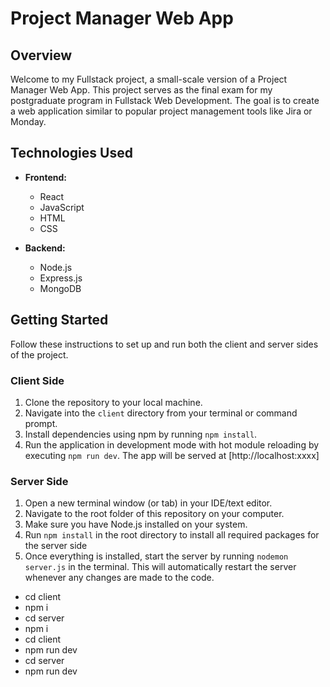 # Project Manager Web App

## Overview

Welcome to my Fullstack project, a small-scale version of a Project Manager Web App. This project serves as the final exam for my postgraduate program in Fullstack Web Development. The goal is to create a web application similar to popular project management tools like Jira or Monday.

## Technologies Used

- **Frontend:**
  - React
  - JavaScript
  - HTML
  - CSS

- **Backend:**
  - Node.js
  - Express.js
  - MongoDB

## Getting Started

Follow these instructions to set up and run both the client and server sides of the project.

### Client Side

1. Clone the repository to your local machine.
2. Navigate into the `client` directory from your terminal or command prompt.
3. Install dependencies using npm by running `npm install`.
4. Run the application in development mode with hot module reloading by executing `npm run dev`. The app will be served at [http://localhost:xxxx]

### Server Side

1. Open a new terminal window (or tab) in your IDE/text editor.
2. Navigate to the root folder of this repository on your computer.
3. Make sure you have Node.js installed on your system.
4. Run `npm install` in the root directory to install all required packages for the server side
5. Once everything is installed, start the server by running `nodemon server.js` in the terminal. This will automatically restart the server whenever any changes are made to the code.


- cd client
- npm i
- cd server
- npm i
- cd client
- npm run dev
- cd server
- npm run dev